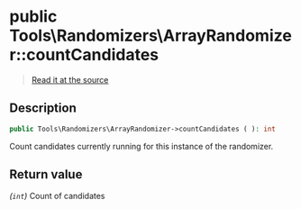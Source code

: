 # public Tools\Randomizers\ArrayRandomizer::countCandidates

> [Read it at the source](https://github.com/julien-boudry/Condorcet/blob/master/src/Tools/Randomizers/ArrayRandomizer.php#L74)

## Description    

```php
public Tools\Randomizers\ArrayRandomizer->countCandidates ( ): int
```

Count candidates currently running for this instance of the randomizer.


## Return value   

*(`int`)* Count of candidates

